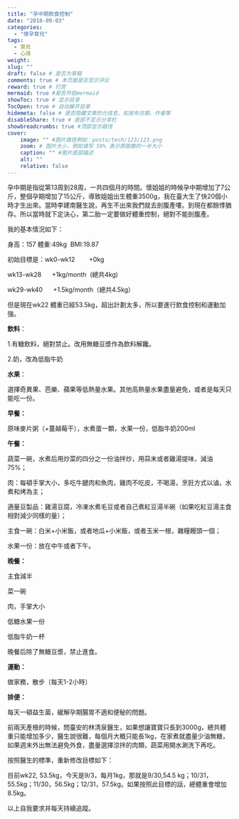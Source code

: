 ```yaml
---
title: "孕中期飲食控制"
date: "2018-09-03"
categories: 
  - "懷孕育兒"
tags: 
  - 育兒
  - 心得
weight:
slug: ""
draft: false # 是否为草稿
comments: true # 本页面是否显示评论
reward: true # 打赏
mermaid: true #是否开启mermaid
showToc: true # 显示目录
TocOpen: true # 自动展开目录
hidemeta: false # 是否隐藏文章的元信息，如发布日期、作者等
disableShare: true # 底部不显示分享栏
showbreadcrumbs: true #顶部显示路径
cover:
    image: "" #图片路径例如：posts/tech/123/123.png
    zoom: # 图片大小，例如填写 50% 表示原图像的一半大小
    caption: "" #图片底部描述
    alt: ""
    relative: false
---
```


孕中期是指從第13周到28周，一共四個月的時間。懷姐姐的時候孕中期增加了7公斤，整個孕期增加了15公斤，導致姐姐出生體重3500g，我在臺大生了快20個小時才生出來。當時李建南醫生說，再生不出來我們就去剖腹產嘍。到現在都餘悸猶存。所以當時就下定決心，第二胎一定要做好體重控制，絕對不能剖腹產。

我的基本情況如下：

身高：157 體重:49kg  BMI:19.87

初始目標是：wk0-wk12        +0kg

wk13-wk28      +1kg/month  (總共4kg)

wk29-wk40      +1.5kg/month（總共4.5kg）

但是現在wk22 體重已經53.5kg，超出計劃太多，所以要進行飲食控制和運動加強。

**飲料**：

1.有糖飲料，絕對禁止。改用無糖豆漿作為飲料解饞。

2.奶，改為低脂牛奶

**水果**：

選擇奇異果、芭樂、蘋果等低熱量水果。其他高熱量水果盡量避免，或者是每天只能吃一份。

**早餐：**

原味麥片粥（+蔓越莓干），水煮蛋一顆，水果一份，低脂牛奶200ml

**午餐：**

蔬菜一碗，水煮后用炒菜的四分之一份油拌炒，用蒜末或者雞湯提味，減油75%；

肉：每頓手掌大小，多吃牛腱肉和魚肉，雞肉不吃皮，不喝湯，烹飪方式以滷，水煮和烤為主；

適量豆製品：雞湯豆腐，冷凍水煮毛豆或者自己煮紅豆湯半碗（如果吃紅豆湯主食相對減少同樣的量）；

主食一碗：白米+小米飯，或者地瓜+小米飯，或者玉米一根，雜糧饅頭一個；

水果一份：放在中午或者下午。

**晚餐：**

主食減半

菜一碗

肉，手掌大小

低糖水果一份

低脂牛奶一杯

晚餐后除了無糖豆漿，禁止進食。

**運動：**

做家務，散步（每天1-2小時）

**排便：**

每天一頓益生菌，緩解孕期腸胃不適和便秘的問題。

前兩天產檢的時候，問臺安的林清泉醫生，如果想讓寶寶只長到3000g，總共體重只能增加多少，醫生說很難，每個月大概只能長1kg，在家煮就盡量少油無糖，如果週末外出無法避免外食，盡量選擇涼拌的肉類，蔬菜用開水涮洗下再吃。

按照醫生的標準，重新修改目標如下：

目前wk22, 53.5kg，今天是9/3，每月1kg，那就是9/30,54.5 kg；10/31，55.5kg；11/30，56.5kg；12/31，57.5kg。如果按照此目標的話，總體重會增加8.5kg。

以上自我要求并每天持續追蹤。
